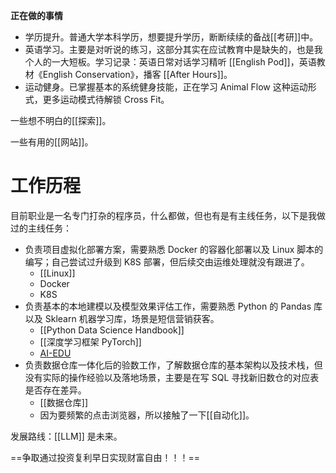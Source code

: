 ---
---

**正在做的事情**

- 学历提升。普通大学本科学历，想要提升学历，断断续续的备战[[考研]]中。
- 英语学习。主要是对听说的练习，这部分其实在应试教育中是缺失的，也是我个人的一大短板。学习记录：英语日常对话学习精听 [[English Pod]]，英语教材《English Conservation》，播客 [[After Hours]]。
- 运动健身。已掌握基本的系统健身技能，正在学习 Animal Flow 这种运动形式，更多运动模式待解锁 Cross Fit。

一些想不明白的[[探索]]。

一些有用的[[网站]]。

# 工作历程

目前职业是一名专门打杂的程序员，什么都做，但也有是有主线任务，以下是我做过的主线任务：

- 负责项目虚拟化部署方案，需要熟悉 Docker 的容器化部署以及 Linux 脚本的编写；自己尝试过升级到 K8S 部署，但后续交由运维处理就没有跟进了。
	- [[Linux]]
	- Docker
	- K8S
- 负责基本的本地建模以及模型效果评估工作，需要熟悉 Python 的 Pandas 库以及 Sklearn 机器学习库，场景是短信营销获客。
	- [[Python Data Science Handbook]]
	- [[深度学习框架 PyTorch]]
	- [AI-EDU](https://microsoft.github.io/ai-edu/%E5%9F%BA%E7%A1%80%E6%95%99%E7%A8%8B/)
- 负责数据仓库一体化后的验数工作，了解数据仓库的基本架构以及技术栈，但没有实际的操作经验以及落地场景，主要是在写 SQL 寻找新旧数仓的对应表是否存在差异。
	- [[数据仓库]]
	- 因为要频繁的点击浏览器，所以接触了一下[[自动化]]。

发展路线：[[LLM]] 是未来。

==争取通过投资复利早日实现财富自由！！！==



